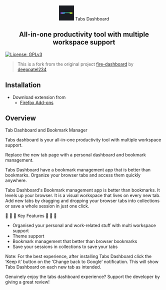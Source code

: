 <p align="center">
  <img src="https://github.com/MAHcodes/tabs-dashboard/blob/master/extension/assets/icons/icon48.png?raw=true" />
    Tabs Dashboard
</p>

<h2 align="center">All-in-one productivity tool with multiple workspace support</h2>

[![License: GPLv3](https://img.shields.io/badge/License-GPLv3-blue.svg)](https://www.gnu.org/licenses/gpl-3.0)

> This is a fork from the original project [fire-dashboard](https://github.com/deeppatel234/fire-dashboard) by [deeppatel234](https://github.com/deeppatel234/)

## Installation

- Download extension from
    - [Firefox Add-ons](https://addons.mozilla.org/en-US/firefox/addon/tabs-dashboard/)


## Overview

Tab Dashboard and Bookmark Manager

Tabs dashboard is your all-in-one productivity tool with multiple workspace support.

Replace the new tab page with a personal dashboard and bookmark management.

Tabs Dashboard have a bookmark management app that is better than bookmarks. Organize your browser tabs and access them quickly anywhere.

Tabs Dashboard's Bookmark management app is better than bookmarks. It levels up your browser. It is a visual workspace that lives on every new tab. Add new tabs by dragging and dropping your browser tabs into collections or save a whole session in just one click. 

 🌟  🌟  🌟  Key Features  🌟  🌟  🌟

- Organised your personal and work-related stuff with multi workspace support
- Theme support
- Bookmark management that better than browser bookmarks
- Save your sessions in collections to save your tabs

Note: For the best experience, after installing Tabs Dashboard click the ‘Keep it’ button on the ‘Change back to Google’ notification. This will show Tabs Dashboard on each new tab as intended. 

Genuinely enjoy the tabs dashboard experience? Support the developer by giving a great review!
